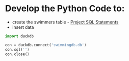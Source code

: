 # Develop the Python Code to:
* create the swimmers table - [Project SQL Statements](https://github.com/jctmcclain/Python-Intro/blob/main/swimmingapp/database-notes.md)
* insert data

```python
import duckdb

con = duckdb.connect('swimmingdb.db')
con.sql('')
con.close()
```
